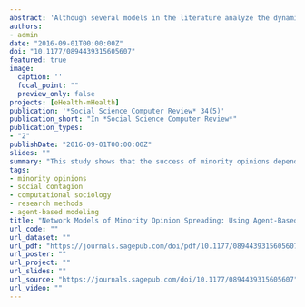 ```yaml
---
abstract: 'Although several models in the literature analyze the dynamics of opinion formation, less attention has been paid to explain how the structure of social networks and their contextual circumstances can influence the course of minority public opinions. This work aims to pose three basic questions: (1) how the structure of social networks can affect the spread of minority opinion, (2) how committed agents influence this process, and (3) how mass media action, as a contextual factor, can vary different agents’ opinions and network composition. Agent-based modeling is used to create a network model of preferential attachment to explore how phenomena of minority opinion spreading can evolve under different simulated scenarios. This study shows that the success of minority opinions depends on network structure and composition and thus on external factors such as mass media action that can mediate the strength of these internal determinants. Although people tend to remain silent when they feel that their opinions are in the minority, our findings suggest that prevailing majority opinion may be promptly replaced by what was formerly minority opinion if core agents in the network structure and/or external sources support this view.'
authors:
- admin
date: "2016-09-01T00:00:00Z"
doi: "10.1177/0894439315605607"
featured: true
image:
  caption: ''
  focal_point: ""
  preview_only: false
projects: [eHealth-mHealth]
publication: '*Social Science Computer Review* 34(5)'
publication_short: "In *Social Science Computer Review*"
publication_types:
- "2"
publishDate: "2016-09-01T00:00:00Z"
slides: ""
summary: "This study shows that the success of minority opinions depends on network structure and composition and thus on external factors such as mass media action that can mediate the strength of these internal determinants."
tags:
- minority opinions
- social contagion
- computational sociology
- research methods
- agent-based modeling
title: "Network Models of Minority Opinion Spreading: Using Agent-Based Modeling to Study Possible Scenarios of Social Contagion"
url_code: ""
url_dataset: ""
url_pdf: "https://journals.sagepub.com/doi/pdf/10.1177/0894439315605607"
url_poster: ""
url_project: ""
url_slides: ""
url_source: "https://journals.sagepub.com/doi/10.1177/0894439315605607"
url_video: ""
---
```

